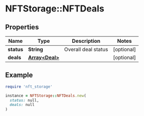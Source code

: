 # NFTStorage::NFTDeals

## Properties

| Name | Type | Description | Notes |
| ---- | ---- | ----------- | ----- |
| **status** | **String** | Overall deal status | [optional] |
| **deals** | [**Array&lt;Deal&gt;**](Deal.md) |  | [optional] |

## Example

```ruby
require 'nft_storage'

instance = NFTStorage::NFTDeals.new(
  status: null,
  deals: null
)
```

